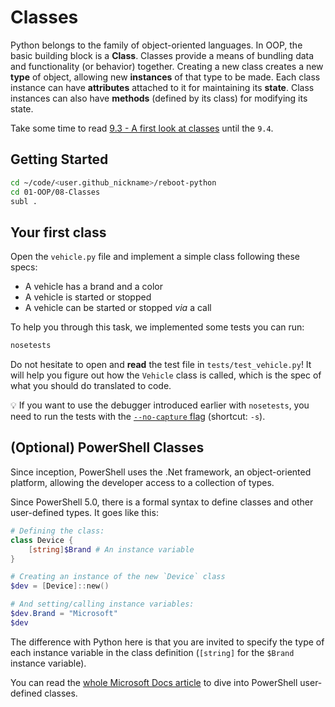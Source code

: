 # Classes

Python belongs to the family of object-oriented languages. In OOP, the basic building block is a **Class**. Classes provide a means of bundling data and functionality (or behavior) together. Creating a new class creates a new **type** of object, allowing new **instances** of that type to be made. Each class instance can have **attributes** attached to it for maintaining its **state**. Class instances can also have **methods** (defined by its class) for modifying its state.

Take some time to read [9.3 - A first look at classes](https://docs.python.org/3/tutorial/classes.html#a-first-look-at-classes) until the `9.4`.

## Getting Started

```bash
cd ~/code/<user.github_nickname>/reboot-python
cd 01-OOP/08-Classes
subl .
```

## Your first class

Open the `vehicle.py` file and implement a simple class following these specs:

- A vehicle has a brand and a color
- A vehicle is started or stopped
- A vehicle can be started or stopped _via_ a call

To help you through this task, we implemented some tests you can run:

```bash
nosetests
```

Do not hesitate to open and **read** the test file in `tests/test_vehicle.py`!
It will help you figure out how the `Vehicle` class is called, which is the
spec of what you should do translated to code.

💡 If you want to use the debugger introduced earlier with `nosetests`, you need to run the tests with the [`--no-capture` flag](http://nose.readthedocs.io/en/latest/man.html#cmdoption-s) (shortcut: `-s`).

## (Optional) PowerShell Classes

Since inception, PowerShell uses the .Net framework, an object-oriented platform, allowing the developer access to a collection of types.

Since PowerShell 5.0, there is a formal syntax to define classes and other user-defined types. It goes like this:

```powershell
# Defining the class:
class Device {
    [string]$Brand # An instance variable
}

# Creating an instance of the new `Device` class
$dev = [Device]::new()

# And setting/calling instance variables:
$dev.Brand = "Microsoft"
$dev
```

The difference with Python here is that you are invited to specify the type of each instance variable in the class definition (`[string]` for the `$Brand` instance variable).

You can read the [whole Microsoft Docs article](https://docs.microsoft.com/powershell/module/microsoft.powershell.core/about/about_classes) to dive into PowerShell user-defined classes.
